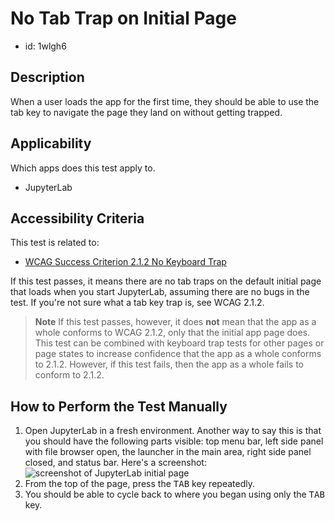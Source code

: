 # No Tab Trap on Initial Page

- id: 1wlgh6

## Description

When a user loads the app for the first time, they should be able to use the tab
key to navigate the page they land on without getting trapped.

## Applicability

Which apps does this test apply to.

- JupyterLab

## Accessibility Criteria

This test is related to:

- [WCAG Success Criterion 2.1.2 No Keyboard
  Trap](https://www.w3.org/TR/WCAG22/#no-keyboard-trap)

If this test passes, it means there are no tab traps on the default initial page
that loads when you start JupyterLab, assuming there are no bugs in the test. If
you're not sure what a tab key trap is, see WCAG 2.1.2.

> **Note**
> If this test passes, however, it does **not** mean that the app as a whole conforms
> to WCAG 2.1.2, only that the initial app page does. This test can be combined
> with keyboard trap tests for other pages or page states to increase confidence
> that the app as a whole conforms to 2.1.2. However, if this test fails, then the
> app as a whole fails to conform to 2.1.2.

## How to Perform the Test Manually

1. Open JupyterLab in a fresh environment. Another way to say this is that you
   should have the following parts visible: top menu bar, left side panel with
   file browser open, the launcher in the main area, right side panel closed, and
   status bar.
   Here's a screenshot: ![screenshot of JupyterLab initial
page](assets/no-tab-trap-initial-page/jupyterlab-initial-page.png)
2. From the top of the page, press the <kbd>TAB</kbd> key repeatedly.
3. You should be able to cycle back to where you began using only the <kbd>TAB</kbd> key.
